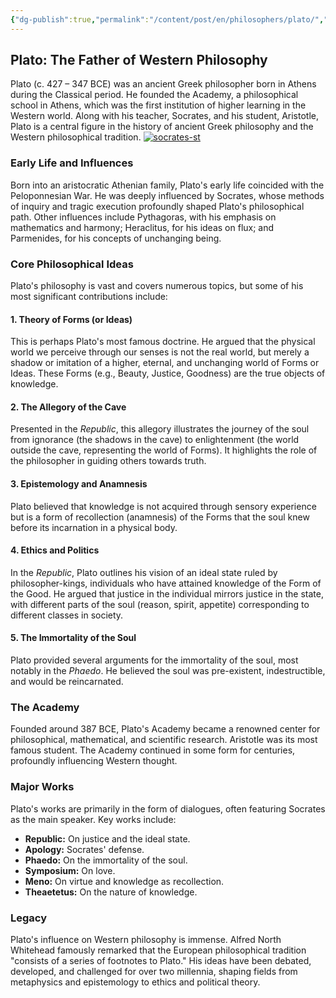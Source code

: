 ```yaml
---
{"dg-publish":true,"permalink":"/content/post/en/philosophers/plato/","title":"Plato"}
---
```



## Plato: The Father of Western Philosophy

Plato (c. 427 – 347 BCE) was an ancient Greek philosopher born in Athens during the Classical period. He founded the Academy, a philosophical school in Athens, which was the first institution of higher learning in the Western world. Along with his teacher, Socrates, and his student, Aristotle, Plato is a central figure in the history of ancient Greek philosophy and the Western philosophical tradition.
<a href='https://postimg.cc/CdvL2qfQ' target='_blank'><img src='https://i.postimg.cc/CdvL2qfQ/socrates-st.webp' border='0' alt='socrates-st'/></a>
### Early Life and Influences

Born into an aristocratic Athenian family, Plato's early life coincided with the Peloponnesian War. He was deeply influenced by Socrates, whose methods of inquiry and tragic execution profoundly shaped Plato's philosophical path. Other influences include Pythagoras, with his emphasis on mathematics and harmony; Heraclitus, for his ideas on flux; and Parmenides, for his concepts of unchanging being.

### Core Philosophical Ideas

Plato's philosophy is vast and covers numerous topics, but some of his most significant contributions include:

#### 1. Theory of Forms (or Ideas)
This is perhaps Plato's most famous doctrine. He argued that the physical world we perceive through our senses is not the real world, but merely a shadow or imitation of a higher, eternal, and unchanging world of Forms or Ideas. These Forms (e.g., Beauty, Justice, Goodness) are the true objects of knowledge.

#### 2. The Allegory of the Cave
Presented in the *Republic*, this allegory illustrates the journey of the soul from ignorance (the shadows in the cave) to enlightenment (the world outside the cave, representing the world of Forms). It highlights the role of the philosopher in guiding others towards truth.

#### 3. Epistemology and Anamnesis
Plato believed that knowledge is not acquired through sensory experience but is a form of recollection (anamnesis) of the Forms that the soul knew before its incarnation in a physical body.

#### 4. Ethics and Politics
In the *Republic*, Plato outlines his vision of an ideal state ruled by philosopher-kings, individuals who have attained knowledge of the Form of the Good. He argued that justice in the individual mirrors justice in the state, with different parts of the soul (reason, spirit, appetite) corresponding to different classes in society.

#### 5. The Immortality of the Soul
Plato provided several arguments for the immortality of the soul, most notably in the *Phaedo*. He believed the soul was pre-existent, indestructible, and would be reincarnated.

### The Academy

Founded around 387 BCE, Plato's Academy became a renowned center for philosophical, mathematical, and scientific research. Aristotle was its most famous student. The Academy continued in some form for centuries, profoundly influencing Western thought.

### Major Works

Plato's works are primarily in the form of dialogues, often featuring Socrates as the main speaker. Key works include:
* **Republic:** On justice and the ideal state.
* **Apology:** Socrates' defense.
* **Phaedo:** On the immortality of the soul.
* **Symposium:** On love.
* **Meno:** On virtue and knowledge as recollection.
* **Theaetetus:** On the nature of knowledge.

### Legacy

Plato's influence on Western philosophy is immense. Alfred North Whitehead famously remarked that the European philosophical tradition "consists of a series of footnotes to Plato." His ideas have been debated, developed, and challenged for over two millennia, shaping fields from metaphysics and epistemology to ethics and political theory.